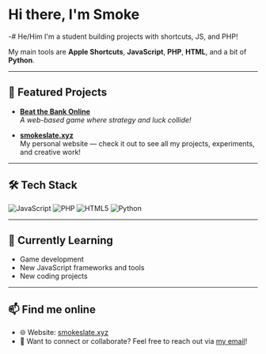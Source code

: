 # Hi there, I'm Smoke
-# He/Him
I'm a student building projects with shortcuts, JS, and PHP!  

My main tools are **Apple Shortcuts**, **JavaScript**, **PHP**, **HTML**, and a bit of **Python**.

---

## 🚀 Featured Projects

- **[Beat the Bank Online](https://btbo.smokeslate.xyz)**  
  *A web-based game where strategy and luck collide!*

- **[smokeslate.xyz](https://smokeslate.xyz/)**  
  My personal website — check it out to see all my projects, experiments, and creative work!

---

## 🛠️ Tech Stack

![JavaScript](https://img.shields.io/badge/-JavaScript-F7DF1E?logo=javascript&logoColor=black)
![PHP](https://img.shields.io/badge/-PHP-777BB4?logo=php&logoColor=white)
![HTML5](https://img.shields.io/badge/-HTML5-E34F26?logo=html5&logoColor=white)
![Python](https://img.shields.io/badge/-Python-3776AB?logo=python&logoColor=white)

---

## 🌱 Currently Learning

- Game development
- New JavaScript frameworks and tools
- New coding projects

---

## 📫 Find me online

- 🌐 Website: [smokeslate.xyz](https://smokeslate.xyz/)
- 💬 Want to connect or collaborate? Feel free to reach out via [my email](mailto:smoke@smokeslate.xyz)!
